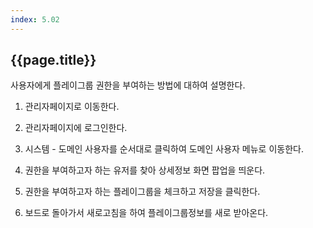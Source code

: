 ```yaml
---
index: 5.02
---
```

## {{page.title}}
사용자에게 플레이그룹 권한을 부여하는 방법에 대하여 설명한다.

1. 관리자페이지로 이동한다.

1. 관리자페이지에 로그인한다.

1. 시스템 - 도메인 사용자를 순서대로 클릭하여 도메인 사용자 메뉴로 이동한다.

1. 권한을 부여하고자 하는 유저를 찾아 상세정보 화면 팝업을 띄운다.

1. 권한을 부여하고자 하는 플레이그룹을 체크하고 저장을 클릭한다.

1. 보드로 돌아가서 새로고침을 하여 플레이그룹정보를 새로 받아온다.
